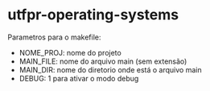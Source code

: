 # utfpr-operating-systems

Parametros para o makefile:<br>
- NOME_PROJ: nome do projeto<br>
- MAIN_FILE: nome do arquivo main (sem extensão)<br>
- MAIN_DIR: nome do diretorio onde está o arquivo main<br>
- DEBUG: 1 para ativar o modo debug<br>
